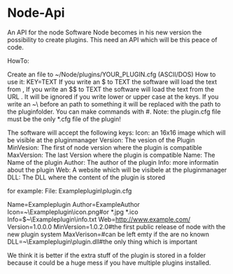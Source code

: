 Node-Api
========

An API for the node Software
Node becomes in his new version the possibility to create plugins. This need an API which will be this peace of code.

HowTo:

Create an file to ~/Node/plugins/YOUR_PLUGIN.cfg (ASCII/DOS)
How to use it: KEY=TEXT<endline> If you write an $<file> to TEXT the software will load the text from <file>,
If you write an $$<url> to TEXT the software will load the text from the URL <url>. It will be ignored if you write lower or
upper case at the keys. If you write an ~\ before an path to something it will be replaced with the path to the pluginfolder.
You can make commands with #. Note: the plugin.cfg file must be the only *.cfg file of the plugin!

The software will accept the following keys:
Icon: an 16x16 image which will be visible at the pluginmanager
Version: The vesion of the Plugin
MinVesion: The first of node version where the plugin is compatible
MaxVersion: The last Version where the plugin is compatible
Name: The Name of the plugin
Author: The author of the plugin
Info: more informatin about the plugin
Web: A website which will be visibele at the pluginmanager
DLL: The DLL where the content of the plugin is stored

for example: File: Exampleplugin\plugin.cfg

Name=Exampleplugin
Author=ExampleAuthor
Icon=~\Exampleplugin\icon.png#or *.jpg *.ico
Info=$~\Exampleplugin\info.txt
Web=http://www.example.com/
Version=1.0.0.0
MinVersion=1.0.2.0#the first public release of node with the new plugin system
MaxVerison=#can be left emty if the are no known
DLL=~\Exampleplugin\plugin.dll#the only thing which is important

We think it is better if the extra stuff of the plugin is stored in a folder because
it could be a huge mess if you have multiple plugins installed.


